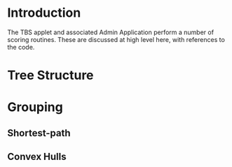 # Introduction #

The TBS applet and associated Admin Application perform a number of scoring routines. These are discussed at high level here, with references to the code.

# Tree Structure #

# Grouping #
## Shortest-path ##
## Convex Hulls ##
